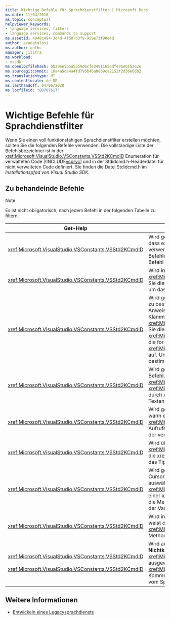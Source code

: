 ```yaml
---
title: Wichtige Befehle für Sprachdienstfilter | Microsoft Docs
ms.date: 11/04/2016
ms.topic: conceptual
helpviewer_keywords:
- language services, filters
- language services, commands to support
ms.assetid: 4948c494-3d4d-4f50-b3f9-959e73f90e4d
author: acangialosi
ms.author: anthc
manager: jillfra
ms.workload:
- vssdk
ms.openlocfilehash: bb29ee5b5a5359d6cfe34911656dfe9be015262e
ms.sourcegitcommit: 16a4a5da4a4fd795b46a0869ca2152f2d36e6db2
ms.translationtype: MT
ms.contentlocale: de-DE
ms.lasthandoff: 04/06/2020
ms.locfileid: "80707617"
---
```

# <a name="important-commands-for-language-service-filters"></a>Wichtige Befehle für Sprachdienstfilter
Wenn Sie einen voll funktionsfähigen Sprachdienstfilter erstellen möchten, sollten Sie die folgenden Befehle verwenden. Die vollständige Liste der Befehlsbezeichner ist in der <xref:Microsoft.VisualStudio.VSConstants.VSStd2KCmdID> Enumeration für verwalteten Code [!INCLUDE[vcprvc](../../code-quality/includes/vcprvc_md.md)] und in der Stdidcmd.h-Headerdatei für nicht verwalteten Code definiert. Sie finden die Datei Stdidcmd.h im *Installationspfad von Visual Studio SDK.*

## <a name="commands-to-handle"></a>Zu behandelnde Befehle

> [!NOTE]
> Es ist nicht obligatorisch, nach jedem Befehl in der folgenden Tabelle zu filtern.

|Get-Help|BESCHREIBUNG|
|-------------|-----------------|
|<xref:Microsoft.VisualStudio.VSConstants.VSStd2KCmdID>|Wird gesendet, wenn der Benutzer mit der rechten Maustaste klickt. Dieser Befehl gibt an, dass es an der Zeit ist, ein Kontextmenü bereitzustellen. Wenn Sie diesen Befehl nicht verwenden, stellt der Texteditor ein Standard-Kontextmenü ohne sprachspezifische Befehle bereit. Um Ihre eigenen Befehle in dieses Menü einzuschließen, behandeln Sie den Befehl und zeigen Sie selbst ein Kontextmenü an.|
|<xref:Microsoft.VisualStudio.VSConstants.VSStd2KCmdID>|Wird in der Regel gesendet, wenn der Benutzer STRG+J eingibt. Rufen <xref:Microsoft.VisualStudio.TextManager.Interop.IVsTextView.UpdateCompletionStatus%2A> Sie die <xref:Microsoft.VisualStudio.TextManager.Interop.IVsTextView> Methode auf der auf, um das Anweisungsvervollständigungsfeld anzuzeigen.|
|<xref:Microsoft.VisualStudio.VSConstants.VSStd2KCmdID>|Wird gesendet, wenn der Benutzer ein Zeichen eingibt. Überwachen Sie diesen Befehl, um zu bestimmen, wann ein Triggerzeichen eingegeben wird, und um Anweisungsvervollständigung, Methodentipps und Textmarkierungen wie Syntaxfarben, Klammerabgleich und Fehlermarkierungen bereitzustellen. Rufen <xref:Microsoft.VisualStudio.TextManager.Interop.IVsTextView.UpdateCompletionStatus%2A> Sie die <xref:Microsoft.VisualStudio.TextManager.Interop.IVsTextView> Methode für <xref:Microsoft.VisualStudio.TextManager.Interop.IVsMethodTipWindow.SetMethodData%2A> die for-Anweisungsvervollständigung und die Methode für die <xref:Microsoft.VisualStudio.TextManager.Interop.IVsMethodTipWindow> for-Methodentipps auf. Um Textmarkierungen zu unterstützen, überwachen Sie diesen Befehl, um zu bestimmen, ob das eingegebene Zeichen erfordert, dass Sie die Marker aktualisieren.|
|<xref:Microsoft.VisualStudio.VSConstants.VSStd2KCmdID>|Wird gesendet, wenn der Benutzer den Enter-Schlüssel eingibt. Überwachen Sie diesen Befehl, um zu bestimmen, <xref:Microsoft.VisualStudio.TextManager.Interop.IVsMethodData.OnDismiss%2A> wann <xref:Microsoft.VisualStudio.TextManager.Interop.IVsMethodData>ein Methodentippfenster durch Aufrufen der Methode auf der verworfen werden soll. Standardmäßig behandelt die Textansicht diesen Befehl.|
|<xref:Microsoft.VisualStudio.VSConstants.VSStd2KCmdID>|Wird gesendet, wenn der Benutzer den Backspace-Schlüssel eingibt. Überwachen Sie, wann ein Methodentippfenster <xref:Microsoft.VisualStudio.TextManager.Interop.IVsMethodData.OnDismiss%2A> durch Aufrufen <xref:Microsoft.VisualStudio.TextManager.Interop.IVsMethodData>der Methode auf der verworfen werden soll. Standardmäßig behandelt die Textansicht diesen Befehl.|
|<xref:Microsoft.VisualStudio.VSConstants.VSStd2KCmdID>|Wird über ein Menü oder eine Tastenkombination gesendet. Rufen <xref:Microsoft.VisualStudio.TextManager.Interop.IVsTextView.UpdateTipWindow%2A> Sie die <xref:Microsoft.VisualStudio.TextManager.Interop.IVsTextView> Methode auf der auf, um das Tip-Fenster mit den Parameterinformationen zu aktualisieren.|
|<xref:Microsoft.VisualStudio.VSConstants.VSStd2KCmdID>|Wird gesendet, wenn der Benutzer den Mauszeiger über eine Variable zeigt oder den Cursor auf einer Variablen positioniert und im Menü **Bearbeiten** **Quick Info** aus **IntelliSense** auswählt. Geben Sie den Typ der Variablen <xref:Microsoft.VisualStudio.TextManager.Interop.IVsTextView.UpdateTipWindow%2A> in einer <xref:Microsoft.VisualStudio.TextManager.Interop.IVsTextView>Spitze zurück, indem Sie die Methode auf der aufrufen. Wenn das Debuggen aktiv ist, sollte der Tipp auch den Wert der Variablen anzeigen.|
|<xref:Microsoft.VisualStudio.VSConstants.VSStd2KCmdID>|Wird in der Regel gesendet, wenn der Benutzer STRG+SPACEBAR eingibt. Dieser Befehl weist den Sprachdienst an, die <xref:Microsoft.VisualStudio.TextManager.Interop.IVsTextView.UpdateCompletionStatus%2A> Methode auf der <xref:Microsoft.VisualStudio.TextManager.Interop.IVsTextView>aufzurufen.|
|<xref:Microsoft.VisualStudio.VSConstants.VSStd2KCmdID><br /><br /> <xref:Microsoft.VisualStudio.VSConstants.VSStd2KCmdID>|Wird aus einem Menü gesendet, in der Regel **Kommentarauswahl** oder **Nichtkommentarauswahl** aus **"Erweitert"** im Menü **Bearbeiten.** <xref:Microsoft.VisualStudio.VSConstants.VSStd2KCmdID>gibt an, dass der Benutzer den ausgewählten Text auskommentieren möchte. <xref:Microsoft.VisualStudio.VSConstants.VSStd2KCmdID> gibt an, dass der Benutzer die Kommentierung des ausgewählten Textes aufdecken möchte. Diese Befehle können nur vom Sprachdienst implementiert werden.|

## <a name="see-also"></a>Weitere Informationen
- [Entwickeln eines Legacysprachdiensts](../../extensibility/internals/developing-a-legacy-language-service.md)
